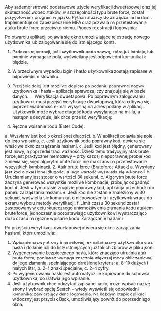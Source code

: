 Aby zademonstrować podstawowe użycie weryfikacji dwuetapowej oraz jej skuteczność wobec ataków, w szczególności typu brute force, został przygotowany program w języku Python służący do zarządzania hasłami. Implementuje on zabezpieczenie MFA oraz pozwala na przetestowanie ataku brute force przeciwko niemu.
Proces rejestracji i logowania:
 
Po otwarciu aplikacji pojawia się okno umożliwiające rejestrację nowego użytkownika lub zalogowanie się do istniejącego konta.
1.	Podczas rejestracji, jeśli użytkownik poda nazwę, która już istnieje, lub pominie wymagane pola, wyświetlany jest odpowiedni komunikat o błędzie.
2.	W przeciwnym wypadku login i hasło użytkownika zostają zapisane w odpowiednim słowniku.
3.	Przejście dalej jest możliwe dopiero po podaniu poprawnej nazwy użytkownika i hasła – aplikacja sprawdza, czy znajdują się w bazie danych.
 
Weryfikacja dwuetapowa:
Po poprawnym zalogowaniu użytkownik musi przejść weryfikację dwuetapową, która odbywa się poprzez wiadomość e-mail wysyłaną na adres podany w aplikacji. Użytkownik może wybrać długość kodu wysyłanego na maila, a następnie decyduje, jak chce przejść weryfikację:
 
1.	Ręczne wpisanie kodu (Enter Code):
 
a.	Wysyłany jest kod o określonej długości.
b.	W aplikacji pojawia się pole do jego wpisania.
c.	Jeśli użytkownik poda poprawny kod, otwiera się właściwe okno zarządzania hasłami.
d.	Jeśli kod jest błędny, generowany jest nowy, a poprzedni traci ważność. Dzięki temu tradycyjny atak brute force jest praktycznie niemożliwy – przy każdej niepoprawnej próbie kod zmienia się, więc algorytm brute force nie ma szans na przetestowanie wszystkich kombinacji.
2.	Atak brute force (Bruteforce Attack)
a.	Wysyłany jest kod o określonej długości, a jego wartość wyświetla się w konsoli.
b.	Uruchamiany jest stoper o wartości 30 sekund.
c.	Algorytm brute force zaczyna generować wszystkie możliwe kombinacje, próbując odgadnąć kod.
d.	Jeśli w tym czasie znajdzie poprawny kod, aplikacja przechodzi do panelu zarządzania hasłami.
e.	Jeśli kod nie zostanie znaleziony w 30 sekund, wyświetla się komunikat o niepowodzeniu i użytkownik wraca do ekranu wyboru metody weryfikacji.
f.	Limit czasu 30 sekund został zastosowany w celu skutecznego uniemożliwienia złamania kodu atakiem brute force, jednocześnie pozostawiając użytkownikowi wystarczająco dużo czasu na ręczne wpisanie kodu.
Zarządzanie hasłami
 
Po przejściu weryfikacji dwuetapowej otwiera się okno zarządzania hasłami, które umożliwia:
1.	Wpisanie nazwy strony internetowej, e-maila/nazwy użytkownika oraz hasła i dodanie ich do listy istniejących już takich zbiorów w pliku json.
2.	Wygenerowanie bezpiecznego hasła, które znacząco utrudnia atak brute force, ponieważ wymaga znacznie większej mocy obliczeniowej do jego złamania, spełniającego określone kryteria:
a.	8–10 dużych i małych liter,
b.	2–4 znaki specjalne,
c.	2–4 cyfry.
3.	Po wygenerowaniu hasło jest automatycznie kopiowane do schowka użytkownika, co ułatwia jego wpisanie.
4.	Jeśli użytkownik chce odczytać zapisane hasło, może wpisać nazwę strony i wybrać opcję Search – wtedy wyświetli się odpowiedni komunikat zawierający dane logowania.
Na każdym etapie aplikacji widoczny jest przycisk Back, umożliwiający powrót do poprzedniego okna.
